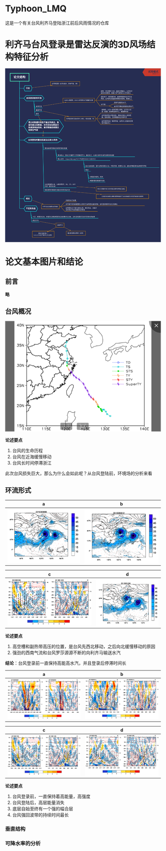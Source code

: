 # Typhoon_LMQ
这是一个有关台风利齐马登陆浙江前后风雨情况的仓库

# 利齐马台风登录是雷达反演的3D风场结构特征分析


![paper](src/paper.png)


# 论文基本图片和结论

## 前言

**略**

## 台风概况
![台风路径](src/台风路径.png)

**论述要点**
1.  台风的生命历程
2.  台风在近海缓慢移动
3.  台风长时间停滞浙江

此次台风损失巨大，那么为什么会如此呢？从台风登陆前，环境场的分析来看

## 环流形式

|a|b|
|-|-|
|![](src/2019080806.png)|![](src/2019080912.png)|

|c|d|
|-|-|
|![](https://github.com/liyuan3970/Typhoon_LMQ/blob/master/src/2019081000_omega.png)|![](src/2019081006.png)|


**论述要点**
1.  高空槽和副热带高压的位置，是台风先西北移动，之后向北缓慢移动的原因
2.  强劲的西南气流和台风罗莎源源不断的向利齐马输送水汽


**结论**：台风登录前一直保持高能高水汽，并且登录后停滞时间长

|a|b|
|-|-|
|![](src/2019080806_omega.png)|![](src/2019080912_omega.png)|

|c|d|
|-|-|
|![](src/2019081000_omega.png)|![](src/2019081006_omega.png)|

**论述要点**
1. 台风登录前，一直保持着高能量，高强度
2. 台风登陆后，高层能量消失
3. 底层自始至终有一个强的幅合层
4. 台风强回波带的持续时间最长



### 垂直结构


### 可降水率的分析